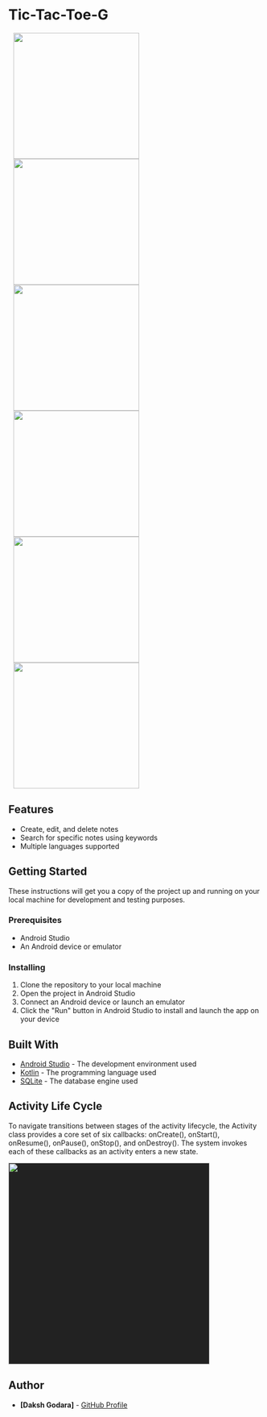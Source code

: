 # Tic-Tac-Toe-G

<p>
<img src="https://github.com/dakshgodara2001/Notes-Android-App/blob/main/images/Screenshot_20230103_153325.png" width="250" style="margin: 0 10px;">
 <img src="https://github.com/dakshgodara2001/Notes-Android-App/blob/main/images/Screenshot_20230103_153426.png" width="250" style="margin: 0 10px;">
 <img src="https://github.com/dakshgodara2001/Notes-Android-App/blob/main/images/Screenshot_20230103_153510.png" width="250" style="margin: 0 10px;">
 <img src="https://github.com/dakshgodara2001/Notes-Android-App/blob/main/images/Screenshot_20230103_154913.png" width="250" style="margin: 0 10px;">
 <img src="https://github.com/dakshgodara2001/Notes-Android-App/blob/main/images/Screenshot_20230103_155305.png" width="250" style="margin: 0 10px;">
 <img src="https://github.com/dakshgodara2001/Notes-Android-App/blob/main/images/Screenshot_20230103_160816.png" width="250" style="margin: 0 10px;"> 
</p>

## Features

- Create, edit, and delete notes
- Search for specific notes using keywords
- Multiple languages supported

## Getting Started

These instructions will get you a copy of the project up and running on your local machine for development and testing purposes.

### Prerequisites

- Android Studio
- An Android device or emulator

### Installing

1. Clone the repository to your local machine
2. Open the project in Android Studio
3. Connect an Android device or launch an emulator
4. Click the "Run" button in Android Studio to install and launch the app on your device

## Built With

* [Android Studio](https://developer.android.com/studio) - The development environment used
* [Kotlin](https://kotlinlang.org) - The programming language used
* [SQLite](https://www.sqlite.org/index.html) - The database engine used

## Activity Life Cycle
To navigate transitions between stages of the activity lifecycle, the Activity class provides a core set of six callbacks: onCreate(), onStart(), onResume(), onPause(), onStop(), and onDestroy(). The system invokes each of these callbacks as an activity enters a new state.

<img src="https://github.com/dakshgodara2001/Notes-Android-App/blob/main/images/Screen%20Shot%202023-01-03%20at%205.33.12%20PM.png" width="400" style="background-color: #222;">

## Author

* **[Daksh Godara]** - [GitHub Profile](https://github.com/dakshgodara2001)

